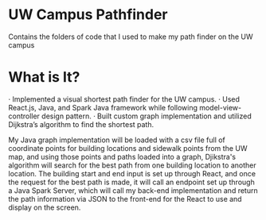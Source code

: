 # UW Campus Pathfinder
Contains the folders of code that I used to make my path finder on the UW campus

# What is It?
·	Implemented a visual shortest path finder for the UW campus.
·	Used React.js, Java, and Spark Java framework while following model-view-controller design pattern.
·	Built custom graph implementation and utilized Dijkstra’s algorithm to find the shortest path.

My Java graph implementation will be loaded with a csv file full of coordinate points for building locations and sidewalk points from the UW map, and 
using those points and paths loaded into a graph, Djikstra's algorithm will search for the best path from one building location to another location.
The building start and end input is set up through React, and once the request for the best path is made, it will call an endpoint set up through a
Java Spark Server, which will call my back-end implementation and return the path information via JSON to the front-end for the React to use and 
display on the screen.
